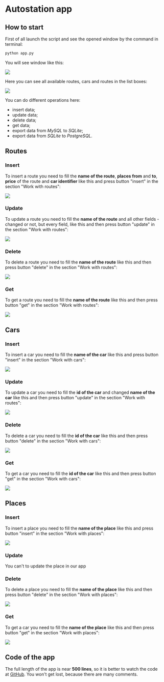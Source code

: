 # Autostation app

## How to start

First of all launch the script and see the opened window by the command in terminal:

```bash
python app.py
```

You will see window like this:

![](medivac\docs\images\Start.png)

Here you can see all available routes, cars and routes in the list boxes:

![](https://i.stack.imgur.com/y9DpT.jpg)

You can do different operations here:

- insert data;
- update data;
- delete data;
- get data;
- export data from _MySQL_ to _SQLite_;
- export data from _SQLite_ to _PostgreSQL_.

## Routes

### Insert

To insert a route you need to fill the **name of the route**, **places from** and **to**, **price** of the route and
**car identifier** like this and press button "insert" in the section "Work with routes":

![](medivac//docs//images//InsertRoutes.png)

### Update

To update a route you need to fill the **name of the route** and all other fields - changed or not, but every field,
like this and then press button "update" in the section "Work with routes":

![](medivac\docs\images\UpdateRoutes.png)

### Delete

To delete a route you need to fill the **name of the route** like this and then press button "delete" in the section
"Work with routes":

![](medivac\docs\images\DeleteRoutes.png)

### Get

To get a route you need to fill the **name of the route** like this and then press button "get" in the section
"Work with routes":

![](medivac\docs\images\GetRoutes.png)

## Cars

### Insert

To insert a car you need to fill the **name of the car** like this and press button "insert" in the section
"Work with cars":

![](medivac\docs\images\InsertCars.png)

### Update

To update a car you need to fill the **id of the car** and changed **name of the car** like this and then press button
"update" in the section "Work with routes":

![](medivac\docs\images\UpdateCars.png)

### Delete

To delete a car you need to fill the **id of the car** like this and then press button "delete" in the section
"Work with cars":

![](medivac\docs\images\DeleteCars.png)

### Get

To get a car you need to fill the **id of the car** like this and then press button "get" in the section
"Work with cars":

![](medivac\docs\images\GetCars.png)

## Places

### Insert

To insert a place you need to fill the **name of the place** like this and press button "insert" in the section
"Work with places":

![](medivac\docs\images\InsertPlaces.png)

### Update

You can't to update the place in our app

### Delete

To delete a place you need to fill the **name of the place** like this and then press button "delete" in the section
"Work with places":

![](medivac\docs\images\DeletePlaces.png)

### Get

To get a car you need to fill the **name of the place** like this and then press button "get" in the section
"Work with places":

![](medivac\docs\images\GetPlaces.png)

## Code of the app

The full length of the app is near **500 lines**, so it is better to watch the code at
[GitHub](https://github.com/mezidia/medivac/blob/main/app.py). You won't get lost, because there are many comments.
